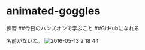 # animated-goggles
練習
##今日のハンズオンで学ぶこと
##GitHubになれる

名前がないね。
![2016-05-13 2 18 44](https://cloud.githubusercontent.com/assets/17529528/15661205/76c5486a-2720-11e6-8b68-e3e4005be7d0.png)
